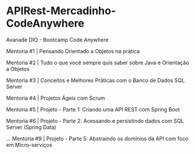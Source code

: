 # APIRest-Mercadinho-CodeAnywhere

Avanade DIO - Bootcamp Code Anywhere

Mentoria #1 | Pensando Orientado a Objetos na prática

Mentoria #2 | Tudo o que você sempre quis saber sobre Java e Orientação a Objetos

Mentoria #3 | Conceitos e Melhores Práticas com o Banco de Dados SQL Server

Mentoria #4 | Projetos Ágeis com Scrum

Mentoria #5 | Projeto - Parte 1: Criando uma API REST com Spring Boot

Mentoria #6 | Projeto - Parte 2: Acessando e persistindo dados com SQL Server (Spring Data)

... Mentoria #9 | Projeto - Parte 5: Abstraindo os domínios da API com foco em Micro-serviços
